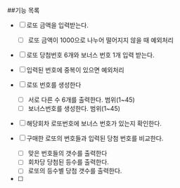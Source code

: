 ##기능 목록
- [ ] 로또 금액을 입력받는다.

  - [ ] 로또 금액이 1000으로 나누어 떨어지지 않을 때 예외처리

- [ ] 로또 당첨번호 6개와 보너스 번호 1개 입력 받는다.
- [ ] 입력된 번호에 중복이 있으면 예외처리

- [ ] 로또 번호를 생성한다
  - [ ] 서로 다른 수 6개를 출력한다. 범위(1~45)
  - [ ] 보너스번호를 생성한다. 범위(1~45)
  
- [ ] 해당회차 로또번호에 보너스 번호가 있는지 확인한다.
  
- [ ] 구매한 로또의 번호들과 입력된 당첨 번호를 비교한다.
  - [ ] 맞은 번호들의 갯수를 출력한다
  - [ ] 회차당 당첨된 등수를 출력한다.
  - [ ] 로또의 등수별 당첨 갯수를 출력한다.

- [ ]
